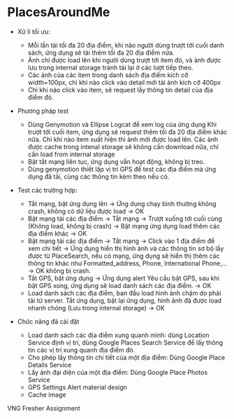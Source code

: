 # PlacesAroundMe
- Xử lí tối ưu:
	+ Mỗi lần tải tối đa 20 địa điểm, khi nào người dùng trượt tới cuối danh sách, ứng dụng sẽ tải thêm tối đa 20 địa điểm nữa.
	+ Ảnh chỉ được load lên khi người dùng trượt tới item đó, và ảnh được lưu trong internal storage tránh tải lại ở các lượt tiếp theo.
	+ Các ảnh của các item trong danh sách địa điểm kích cỡ width=100px, chỉ khi nào click vào detail mới tải ảnh kích cỡ 400px
	+ Chỉ khi nào click vào item, sẽ request lấy thông tin detail của địa điểm đó.
	
- Phương pháp test
	+ Dùng Genymotion và Ellipse Logcat để xem log của ứng dụng
		Khi trượt tới cuối item, ứng dụng sẽ request thêm tối đa 20 địa điểm khác nữa.
		Chỉ khi nào item xuất hiện thì ảnh mới được load lên.
		Các ảnh được cache trong intenal storage sẽ không cần download nữa, chỉ cần load from internal storage
	+ Bật tắt mạng liên tục, ứng dụng vẫn hoạt động, không bị treo.
	+ Dùng genymotion thiết lập vị trí GPS để test các địa điểm mà ứng dụng đã tải, cùng các thông tin kèm theo nếu có.
	
- Test các trường hợp:
	+ Tắt mạng, bật ứng dụng lên -> Ứng dụng chạy bình thường không crash, không có dữ liệu được load -> OK
	+ Bật mạng tải các địa điểm -> Tắt mạng -> Trượt xuống tới cuối cùng (Không load, không bị crash) -> Bật mạng ứng dụng load thêm các địa điểm khác -> OK
	+ Bật mạng tải các địa điểm -> Tắt mạng -> Click vào 1 địa điểm để xem chi tiết -> Ứng dụng hiển thị hình ảnh và các thông tin sơ bộ lấy được từ PlaceSearch, nếu có mạng, ứng dụng sẽ hiển thị thêm các thông tin khác như Formatted_address, Phone, International Phone,... -> OK không bị crash.
	+ Tắt GPS, bật ứng dụng -> Ứng dụng alert Yêu cầu bật GPS, sau khi bật GPS xong, ứng dụng sẽ load danh sách các địa điểm. -> OK
	+ Load danh sách các địa điểm, ban đầu load hình ảnh chậm do phải tải từ server. Tắt ứng dụng, bật lại ứng dụng, hình ảnh đã được load nhanh chóng (Lưu trong internal storage) -> OK

- Chức năng đã cài đặt
	+ Load danh sách các địa điểm xung quanh mình: dùng Location Service định vị trí, dùng Google Places Search Service để lấy thông tin các vị trí xung quanh địa điểm đó.
	+ Cho phép lấy thông tin chi tiết của một địa điểm: Dùng Google Place Details Service
	+ Lấy ảnh đại diện của một địa điểm: Dùng Google Place Photos Service
	+ GPS Settings Alert material design
	+ Cache image
	
VNG Fresher Assignment

